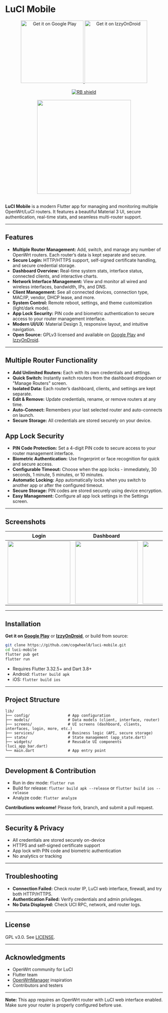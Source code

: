 # LuCI Mobile

<div align="center">
  <a href="https://play.google.com/store/apps/details?id=com.cogwheel.LuCIMobile">
    <img src="https://play.google.com/intl/en_us/badges/static/images/badges/en_badge_web_generic.png" alt="Get it on Google Play" width="200"/>
  </a>
  <a href="https://apt.izzysoft.de/fdroid/index/apk/com.cogwheel.LuCIMobile">
    <img src="https://gitlab.com/IzzyOnDroid/repo/-/raw/master/assets/IzzyOnDroid.png" alt="Get it on IzzyOnDroid" width="200"/>
  </a>
  <br><br>
  <a href="https://shields.rbtlog.dev/com.cogwheel.LuCIMobile">
    <img src="https://shields.rbtlog.dev/simple/com.cogwheel.LuCIMobile" alt="RB shield"/>
  </a>
  <br><br>
  <img src="fastlane/metadata/android/en-US/images/phoneScreenshots/flutter_01.png" width="300"/>
</div>

<br>

**LuCI Mobile** is a modern Flutter app for managing and monitoring multiple OpenWrt/LuCI routers. It features a beautiful Material 3 UI, secure authentication, real-time stats, and seamless multi-router support.

---

## Features

- **Multiple Router Management:** Add, switch, and manage any number of OpenWrt routers. Each router’s data is kept separate and secure.
- **Secure Login:** HTTP/HTTPS support, self-signed certificate handling, and secure credential storage.
- **Dashboard Overview:** Real-time system stats, interface status, connected clients, and interactive charts.
- **Network Interface Management:** View and monitor all wired and wireless interfaces, bandwidth, IPs, and DNS.
- **Client Management:** See all connected devices, connection type, MAC/IP, vendor, DHCP lease, and more.
- **System Control:** Remote reboot, settings, and theme customization (light/dark mode).
- **App Lock Security:** PIN code and biometric authentication to secure access to your router management interface.
- **Modern UI/UX:** Material Design 3, responsive layout, and intuitive navigation.
- **Open Source:** GPLv3 licensed and available on [Google Play](https://play.google.com/store/apps/details?id=com.cogwheel.LuCIMobile) and [IzzyOnDroid](https://apt.izzysoft.de/fdroid/index/apk/com.cogwheel.LuCIMobile).

---

## Multiple Router Functionality

- **Add Unlimited Routers:** Each with its own credentials and settings.
- **Quick Switch:** Instantly switch routers from the dashboard dropdown or "Manage Routers" screen.
- **Isolated Data:** Each router’s dashboard, clients, and settings are kept separate.
- **Edit & Remove:** Update credentials, rename, or remove routers at any time.
- **Auto-Connect:** Remembers your last selected router and auto-connects on launch.
- **Secure Storage:** All credentials are stored securely on your device.

## App Lock Security

- **PIN Code Protection:** Set a 4-digit PIN code to secure access to your router management interface.
- **Biometric Authentication:** Use fingerprint or face recognition for quick and secure access.
- **Configurable Timeout:** Choose when the app locks - immediately, 30 seconds, 1 minute, 5 minutes, or 10 minutes.
- **Automatic Locking:** App automatically locks when you switch to another app or after the configured timeout.
- **Secure Storage:** PIN codes are stored securely using device encryption.
- **Easy Management:** Configure all app lock settings in the Settings screen.

---

## Screenshots

| Login | Dashboard | Clients | Interfaces |
|-------|-----------|---------|------------|
| <img src="fastlane/metadata/android/en-US/images/phoneScreenshots/flutter_02.png" width="200"/> | <img src="fastlane/metadata/android/en-US/images/phoneScreenshots/flutter_01.png" width="200"/> | <img src="fastlane/metadata/android/en-US/images/phoneScreenshots/flutter_03.png" width="200"/> | <img src="fastlane/metadata/android/en-US/images/phoneScreenshots/flutter_05.png" width="200"/> |

---

## Installation

**Get it on [Google Play](https://play.google.com/store/apps/details?id=com.cogwheel.LuCIMobile)** or **[IzzyOnDroid](https://apt.izzysoft.de/fdroid/index/apk/com.cogwheel.LuCIMobile)**, or build from source:

```bash
git clone https://github.com/cogwheel0/luci-mobile.git
cd luci-mobile
flutter pub get
flutter run
```

- Requires Flutter 3.32.5+ and Dart 3.8+
- Android: `flutter build apk`  
- iOS: `flutter build ios`

---

## Project Structure

```
lib/
├── config/                 # App configuration
├── models/                 # Data models (client, interface, router)
├── screens/                # UI screens (dashboard, clients, interfaces, login, more, etc.)
├── services/               # Business logic (API, secure storage)
├── state/                  # State management (app_state.dart)
├── widgets/                # Reusable UI components (luci_app_bar.dart)
└── main.dart               # App entry point
```

---

## Development & Contribution

- Run in dev mode: `flutter run`
- Build for release: `flutter build apk --release` or `flutter build ios --release`
- Analyze code: `flutter analyze`

**Contributions welcome!** Please fork, branch, and submit a pull request.

---

## Security & Privacy
- All credentials are stored securely on-device
- HTTPS and self-signed certificate support
- App lock with PIN code and biometric authentication
- No analytics or tracking

---

## Troubleshooting

- **Connection Failed:** Check router IP, LuCI web interface, firewall, and try both HTTP/HTTPS.
- **Authentication Failed:** Verify credentials and admin privileges.
- **No Data Displayed:** Check UCI RPC, network, and router logs.

---

## License

GPL v3.0. See [LICENSE](LICENSE).

---

## Acknowledgments
- OpenWrt community for LuCI
- Flutter team
- [OpenWrtManager](https://github.com/hagaygo/OpenWrtManager) inspiration
- Contributors and testers

---

**Note:** This app requires an OpenWrt router with LuCI web interface enabled. Make sure your router is properly configured before use.
